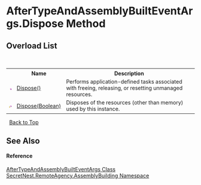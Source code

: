 # AfterTypeAndAssemblyBuiltEventArgs.Dispose Method 
 


## Overload List
&nbsp;<table><tr><th></th><th>Name</th><th>Description</th></tr><tr><td>![Public method](media/pubmethod.gif "Public method")</td><td><a href="M_SecretNest_RemoteAgency_AssemblyBuilding_AfterTypeAndAssemblyBuiltEventArgs_Dispose">Dispose()</a></td><td>
Performs application-defined tasks associated with freeing, releasing, or resetting unmanaged resources.</td></tr><tr><td>![Protected method](media/protmethod.gif "Protected method")</td><td><a href="M_SecretNest_RemoteAgency_AssemblyBuilding_AfterTypeAndAssemblyBuiltEventArgs_Dispose_1">Dispose(Boolean)</a></td><td>
Disposes of the resources (other than memory) used by this instance.</td></tr></table>&nbsp;
<a href="#aftertypeandassemblybuilteventargs.dispose-method">Back to Top</a>

## See Also


#### Reference
<a href="T_SecretNest_RemoteAgency_AssemblyBuilding_AfterTypeAndAssemblyBuiltEventArgs">AfterTypeAndAssemblyBuiltEventArgs Class</a><br /><a href="N_SecretNest_RemoteAgency_AssemblyBuilding">SecretNest.RemoteAgency.AssemblyBuilding Namespace</a><br />